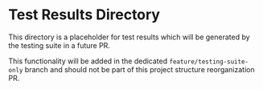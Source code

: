 # Test Results Directory

This directory is a placeholder for test results which will be generated by the testing suite in a future PR.

This functionality will be added in the dedicated `feature/testing-suite-only` branch and should not be part of this project structure reorganization PR.